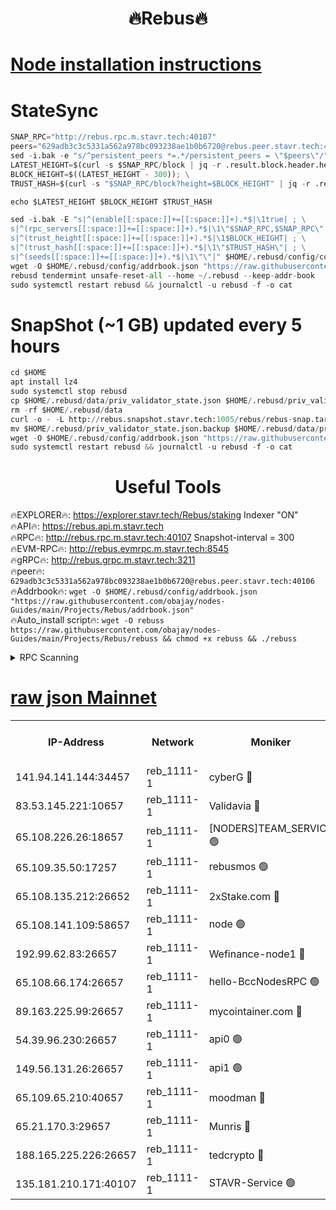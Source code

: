  <h1 align="center"> 🔥Rebus🔥</h1>


[Node installation instructions](https://github.com/obajay/nodes-Guides/tree/main/Projects/Rebus)
=
# StateSync
```python
SNAP_RPC="http://rebus.rpc.m.stavr.tech:40107"
peers="629adb3c3c5331a562a978bc093238ae1b0b6720@rebus.peer.stavr.tech:40106"
sed -i.bak -e "s/^persistent_peers *=.*/persistent_peers = \"$peers\"/" $HOME/.rebusd/config/config.toml
LATEST_HEIGHT=$(curl -s $SNAP_RPC/block | jq -r .result.block.header.height); \
BLOCK_HEIGHT=$((LATEST_HEIGHT - 300)); \
TRUST_HASH=$(curl -s "$SNAP_RPC/block?height=$BLOCK_HEIGHT" | jq -r .result.block_id.hash)

echo $LATEST_HEIGHT $BLOCK_HEIGHT $TRUST_HASH

sed -i.bak -E "s|^(enable[[:space:]]+=[[:space:]]+).*$|\1true| ; \
s|^(rpc_servers[[:space:]]+=[[:space:]]+).*$|\1\"$SNAP_RPC,$SNAP_RPC\"| ; \
s|^(trust_height[[:space:]]+=[[:space:]]+).*$|\1$BLOCK_HEIGHT| ; \
s|^(trust_hash[[:space:]]+=[[:space:]]+).*$|\1\"$TRUST_HASH\"| ; \
s|^(seeds[[:space:]]+=[[:space:]]+).*$|\1\"\"|" $HOME/.rebusd/config/config.toml
wget -O $HOME/.rebusd/config/addrbook.json "https://raw.githubusercontent.com/obajay/nodes-Guides/main/Projects/Rebus/addrbook.json"
rebusd tendermint unsafe-reset-all --home ~/.rebusd --keep-addr-book
sudo systemctl restart rebusd && journalctl -u rebusd -f -o cat
```

# SnapShot (~1 GB) updated every 5 hours
```python
cd $HOME
apt install lz4
sudo systemctl stop rebusd
cp $HOME/.rebusd/data/priv_validator_state.json $HOME/.rebusd/priv_validator_state.json.backup
rm -rf $HOME/.rebusd/data
curl -o - -L http://rebus.snapshot.stavr.tech:1005/rebus/rebus-snap.tar.lz4 | lz4 -c -d - | tar -x -C $HOME/.rebusd --strip-components 2
mv $HOME/.rebusd/priv_validator_state.json.backup $HOME/.rebusd/data/priv_validator_state.json
wget -O $HOME/.rebusd/config/addrbook.json "https://raw.githubusercontent.com/obajay/nodes-Guides/main/Projects/Rebus/addrbook.json"
sudo systemctl restart rebusd && journalctl -u rebusd -f -o cat
```
 <h1 align="center"> Useful Tools</h1>

🔥EXPLORER🔥:          https://explorer.stavr.tech/Rebus/staking        Indexer "ON" \
🔥API🔥:                      https://rebus.api.m.stavr.tech \
🔥RPC🔥:                      http://rebus.rpc.m.stavr.tech:40107              Snapshot-interval = 300 \
🔥EVM-RPC🔥:                http://rebus.evmrpc.m.stavr.tech:8545 \
🔥gRPC🔥:                    http://rebus.grpc.m.stavr.tech:3211 \
🔥peer🔥:                     `629adb3c3c5331a562a978bc093238ae1b0b6720@rebus.peer.stavr.tech:40106` \
🔥Addrbook🔥:    ```wget -O $HOME/.rebusd/config/addrbook.json "https://raw.githubusercontent.com/obajay/nodes-Guides/main/Projects/Rebus/addrbook.json"``` \
🔥Auto_install script🔥: ```wget -O rebuss https://raw.githubusercontent.com/obajay/nodes-Guides/main/Projects/Rebus/rebuss && chmod +x rebuss && ./rebuss```

<details>
<summary>RPC Scanning</summary>

<h2 align="center"> We scan nodes in real time every 4 hours. And we provide the final result of RPC endpoints.
We cannot influence the operation of these nodes in any way. </h2>


```python
If Voting Power is higher than 0 --> then the Node is a validator of the network and may be subject to attack and be a potential threat to the chain.
```
```python
We marked such validators with a red symbol
```

</details>

[raw json Mainnet](https://rpc-check.rebusm.stavr.tech/rebusm/rpc-rebusm-result.json)
=



<table><tr><th>IP-Address</th><th>Network</th><th>Moniker</th><th>Latest Block Height</th><th>Earliest Block Height</th><th>Catching Up</th><th>Tx Index</th><th>Voting Power</th><th>Scan Time</th></tr><tr><td>141.94.141.144:34457</td><td>reb_1111-1</td><td>cyberG 🔴</td><td>12992271</td><td>8486101</td><td>False</td><td>on</td><td>1041768</td><td>2023-12-24T13:40:20.281820559UTC</td></tr><tr><td>83.53.145.221:10657</td><td>reb_1111-1</td><td>Validavia 🔴</td><td>12992270</td><td>8812031</td><td>False</td><td>off</td><td>1028211</td><td>2023-12-24T13:40:14.920378782UTC</td></tr><tr><td>65.108.226.26:18657</td><td>reb_1111-1</td><td>[NODERS]TEAM_SERVICE 🟢</td><td>12992275</td><td>9280501</td><td>False</td><td>on</td><td>0</td><td>2023-12-24T13:40:34.999750656UTC</td></tr><tr><td>65.109.35.50:17257</td><td>reb_1111-1</td><td>rebusmos 🟢</td><td>12992260</td><td>10844401</td><td>False</td><td>on</td><td>0</td><td>2023-12-24T13:39:49.848118072UTC</td></tr><tr><td>65.108.135.212:26652</td><td>reb_1111-1</td><td>2xStake.com 🔴</td><td>12992270</td><td>11112501</td><td>False</td><td>off</td><td>1070557</td><td>2023-12-24T13:40:14.352510972UTC</td></tr><tr><td>65.108.141.109:58657</td><td>reb_1111-1</td><td>node 🟢</td><td>12992260</td><td>11172401</td><td>False</td><td>on</td><td>0</td><td>2023-12-24T13:39:49.503512265UTC</td></tr><tr><td>192.99.62.83:26657</td><td>reb_1111-1</td><td>Wefinance-node1 🔴</td><td>12992271</td><td>11258401</td><td>False</td><td>on</td><td>3389850</td><td>2023-12-24T13:40:20.009554348UTC</td></tr><tr><td>65.108.66.174:26657</td><td>reb_1111-1</td><td>hello-BccNodesRPC 🟢</td><td>12992258</td><td>12105701</td><td>False</td><td>on</td><td>0</td><td>2023-12-24T13:39:42.703198051UTC</td></tr><tr><td>89.163.225.99:26657</td><td>reb_1111-1</td><td>mycointainer.com 🔴</td><td>12992258</td><td>12224101</td><td>False</td><td>on</td><td>5054588</td><td>2023-12-24T13:39:42.983252303UTC</td></tr><tr><td>54.39.96.230:26657</td><td>reb_1111-1</td><td>api0 🟢</td><td>12992256</td><td>12372001</td><td>False</td><td>on</td><td>0</td><td>2023-12-24T13:39:37.776766275UTC</td></tr><tr><td>149.56.131.26:26657</td><td>reb_1111-1</td><td>api1 🟢</td><td>12992263</td><td>12529901</td><td>False</td><td>on</td><td>0</td><td>2023-12-24T13:39:57.018304350UTC</td></tr><tr><td>65.109.65.210:40657</td><td>reb_1111-1</td><td>moodman 🔴</td><td>12992263</td><td>12892263</td><td>False</td><td>off</td><td>1098080</td><td>2023-12-24T13:39:56.386355546UTC</td></tr><tr><td>65.21.170.3:29657</td><td>reb_1111-1</td><td>Munris 🔴</td><td>12992271</td><td>12892271</td><td>False</td><td>off</td><td>1487806</td><td>2023-12-24T13:40:17.358215492UTC</td></tr><tr><td>188.165.225.226:26657</td><td>reb_1111-1</td><td>tedcrypto 🔴</td><td>12992267</td><td>12918435</td><td>False</td><td>on</td><td>2228639</td><td>2023-12-24T13:40:07.693681332UTC</td></tr><tr><td>135.181.210.171:40107</td><td>reb_1111-1</td><td>STAVR-Service 🟢</td><td>12987410</td><td>12986801</td><td>False</td><td>on</td><td>0</td><td>2023-12-24T13:39:40.265422186UTC</td></tr></table>